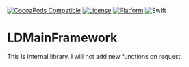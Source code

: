 [![CocoaPods Compatible](https://img.shields.io/cocoapods/v/LDMainFramework.svg)](http://cocoapods.org/pods/LDMainFramework)
[![License](https://img.shields.io/cocoapods/l/LDMainFramework.svg?style=flat)](http://cocoapods.org/pods/LDMainFramework)
[![Platform](https://img.shields.io/cocoapods/p/LDMainFramework.svg?style=flat)](http://cocoapods.org/pods/LDMainFramework)
![Swift](https://img.shields.io/badge/%20in-swift%204.0-orange.svg)

# LDMainFramework
This is internal library. I will not add new functions on request.
